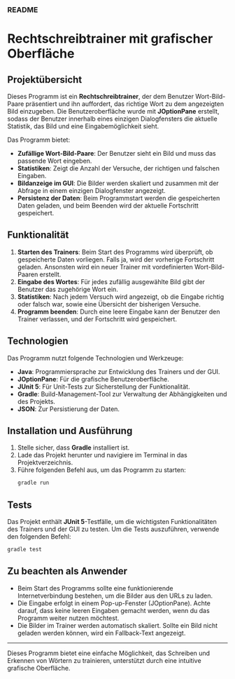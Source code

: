 ### README

# Rechtschreibtrainer mit grafischer Oberfläche

## Projektübersicht

Dieses Programm ist ein **Rechtschreibtrainer**, der dem Benutzer Wort-Bild-Paare präsentiert und ihn auffordert, das richtige Wort zu dem angezeigten Bild einzugeben. Die Benutzeroberfläche wurde mit **JOptionPane** erstellt, sodass der Benutzer innerhalb eines einzigen Dialogfensters die aktuelle Statistik, das Bild und eine Eingabemöglichkeit sieht.

Das Programm bietet:
- **Zufällige Wort-Bild-Paare**: Der Benutzer sieht ein Bild und muss das passende Wort eingeben.
- **Statistiken**: Zeigt die Anzahl der Versuche, der richtigen und falschen Eingaben.
- **Bildanzeige im GUI**: Die Bilder werden skaliert und zusammen mit der Abfrage in einem einzigen Dialogfenster angezeigt.
- **Persistenz der Daten**: Beim Programmstart werden die gespeicherten Daten geladen, und beim Beenden wird der aktuelle Fortschritt gespeichert.

## Funktionalität

1. **Starten des Trainers**: Beim Start des Programms wird überprüft, ob gespeicherte Daten vorliegen. Falls ja, wird der vorherige Fortschritt geladen. Ansonsten wird ein neuer Trainer mit vordefinierten Wort-Bild-Paaren erstellt.
2. **Eingabe des Wortes**: Für jedes zufällig ausgewählte Bild gibt der Benutzer das zugehörige Wort ein.
3. **Statistiken**: Nach jedem Versuch wird angezeigt, ob die Eingabe richtig oder falsch war, sowie eine Übersicht der bisherigen Versuche.
4. **Programm beenden**: Durch eine leere Eingabe kann der Benutzer den Trainer verlassen, und der Fortschritt wird gespeichert.

## Technologien

Das Programm nutzt folgende Technologien und Werkzeuge:
- **Java**: Programmiersprache zur Entwicklung des Trainers und der GUI.
- **JOptionPane**: Für die grafische Benutzeroberfläche.
- **JUnit 5**: Für Unit-Tests zur Sicherstellung der Funktionalität.
- **Gradle**: Build-Management-Tool zur Verwaltung der Abhängigkeiten und des Projekts.
- **JSON**: Zur Persistierung der Daten.

## Installation und Ausführung

1. Stelle sicher, dass **Gradle** installiert ist.
2. Lade das Projekt herunter und navigiere im Terminal in das Projektverzeichnis.
3. Führe folgenden Befehl aus, um das Programm zu starten:
   ```bash
   gradle run
   ```

## Tests

Das Projekt enthält **JUnit 5**-Testfälle, um die wichtigsten Funktionalitäten des Trainers und der GUI zu testen. Um die Tests auszuführen, verwende den folgenden Befehl:
```bash
gradle test
```

## Zu beachten als Anwender

- Beim Start des Programms sollte eine funktionierende Internetverbindung bestehen, um die Bilder aus den URLs zu laden.
- Die Eingabe erfolgt in einem Pop-up-Fenster (JOptionPane). Achte darauf, dass keine leeren Eingaben gemacht werden, wenn du das Programm weiter nutzen möchtest.
- Die Bilder im Trainer werden automatisch skaliert. Sollte ein Bild nicht geladen werden können, wird ein Fallback-Text angezeigt.

---

Dieses Programm bietet eine einfache Möglichkeit, das Schreiben und Erkennen von Wörtern zu trainieren, unterstützt durch eine intuitive grafische Oberfläche.
